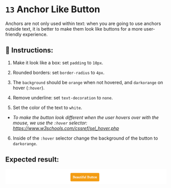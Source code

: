 # `13` Anchor Like Button

Anchors are not only used within text: when you are going to use anchors outside text, it is better to make them look like buttons for a more user-friendly experience.

## 📝 Instructions:

1. Make it look like a box: set `padding` to `10px`.

2. Rounded borders: set `border-radius` to `4px`.

3. The `background` should be `orange` when not hovered, and `darkorange` on hover (`:hover`).

4. Remove underline: set `text-decoration` to `none`.

5. Set the color of the text to `white`.

+ *To make the button look different when the user hovers over with the mouse, we use the `:hover` selector: https://www.w3schools.com/cssref/sel_hover.php*

6. Inside of the `:hover` selector change the background of the button to `darkorange`.

## Expected result:

![Example Image](../../.learn/assets/13-1.gif?raw=true)
